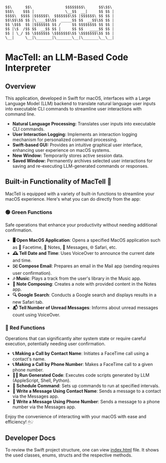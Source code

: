 
    $$\      $$\               $$$$$$$$\      $$\$$\ 
    $$$\    $$$ |              \__$$  __|     $$ $$ |
    $$$$\  $$$$ |$$$$$$\  $$$$$$$\$$ |$$$$$$\ $$ $$ |
    $$\$$\$$ $$ |\____$$\$$  _____$$ $$  __$$\$$ $$ |
    $$ \$$$  $$ |$$$$$$$ $$ /     $$ $$$$$$$$ $$ $$ |
    $$ |\$  /$$ $$  __$$ $$ |     $$ $$   ____$$ $$ |
    $$ | \_/ $$ \$$$$$$$ \$$$$$$$\$$ \$$$$$$$\$$ $$ |
    \__|     \__|\_______|\_______\__|\_______\__\__|


# MacTell: an LLM-Based Code Interpreter


## Overview
This application, developed in Swift for macOS, interfaces with a Large Language Model (LLM) backend to translate natural language user inputs into executable CLI commands to streamline user interactions with command line.

- **Natural Language Processing:** Translates user inputs into executable CLI commands.
- **User Interaction Logging:** Implements an interaction logging mechanism for personalized command processing.
- **Swift-based GUI:** Provides an intuitive graphical user interface, enhancing user experience on macOS systems.
- **New Window:** Temporarily stores active session data.
- **Saved Window:** Permanently archives selected user interactions for saving and re-executing LLM-generated commands or responses.


## Built-in Functionality of MacTell 🚀

MacTell is equipped with a variety of built-in functions to streamline your macOS experience. Here's what you can do directly from the app:

### 🟢 Green Functions
Safe operations that enhance your productivity without needing additional confirmation.

- **🖥 Open MacOS Application**: Opens a specified MacOS application such as 🎥 Facetime, 📓 Notes, 💬 Messages, 🌐 Safari, etc.
- **🕰 Tell Date and Time**: Uses VoiceOver to announce the current date and time.
- **✉️ Compose Email**: Prepares an email in the Mail app (sending requires user confirmation).
- **🎶 Music**: Plays a track from the user's library in the Music app.
- **📝 Note Composing**: Creates a note with provided content in the Notes app.
- **🔍 Google Search**: Conducts a Google search and displays results in a new Safari tab.
- **📬 Tell Number of Unread Messages**: Informs about unread messages count using VoiceOver.

### 🔴 Red Functions
Operations that can significantly alter system state or require careful execution, potentially needing user confirmation.

- **📞 Making a Call by Contact Name**: Initiates a FaceTime call using a contact's name.
- **📞 Making a Call by Phone Number**: Makes a FaceTime call to a given phone number.
- **👨‍💻 Run Generated Code**: Executes code scripts generated by LLM (AppleScript, Shell, Python).
- **📆 Schedule Command**: Sets up commands to run at specified intervals.
- **💬 Write a Message Using Contact Name**: Sends a message to a contact via the Messages app.
- **💬 Write a Message Using Phone Number**: Sends a message to a phone number via the Messages app.

Enjoy the convenience of interacting with your macOS with ease and efficiency! 🖱💡




## Developer Docs

To review the Swift project structure, one can view 
[index.html](AppDocumentation%2Fdocumentation%2Fmactell%2Findex.html) file.
It shows the used classes, enums, structs and the respective methods. 
